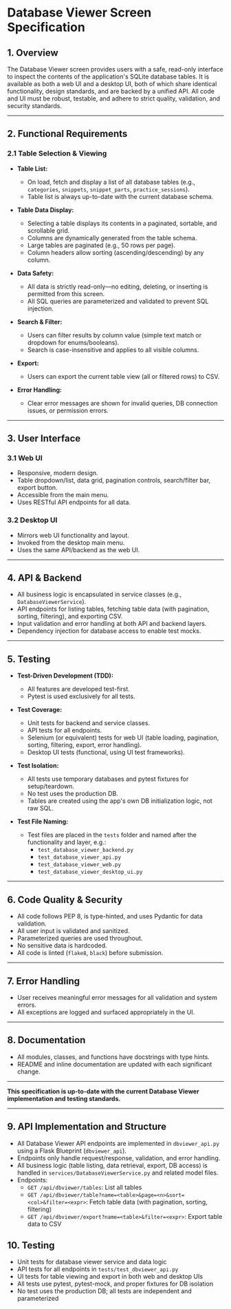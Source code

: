 # Database Viewer Screen Specification

## 1. Overview

The Database Viewer screen provides users with a safe, read-only interface to inspect the contents of the application's SQLite database tables. It is available as both a web UI and a desktop UI, both of which share identical functionality, design standards, and are backed by a unified API. All code and UI must be robust, testable, and adhere to strict quality, validation, and security standards.

---

## 2. Functional Requirements

### 2.1 Table Selection & Viewing

- **Table List:**
  - On load, fetch and display a list of all database tables (e.g., `categories`, `snippets`, `snippet_parts`, `practice_sessions`).
  - Table list is always up-to-date with the current database schema.

- **Table Data Display:**
  - Selecting a table displays its contents in a paginated, sortable, and scrollable grid.
  - Columns are dynamically generated from the table schema.
  - Large tables are paginated (e.g., 50 rows per page).
  - Column headers allow sorting (ascending/descending) by any column.

- **Data Safety:**
  - All data is strictly read-only—no editing, deleting, or inserting is permitted from this screen.
  - All SQL queries are parameterized and validated to prevent SQL injection.

- **Search & Filter:**
  - Users can filter results by column value (simple text match or dropdown for enums/booleans).
  - Search is case-insensitive and applies to all visible columns.

- **Export:**
  - Users can export the current table view (all or filtered rows) to CSV.

- **Error Handling:**
  - Clear error messages are shown for invalid queries, DB connection issues, or permission errors.

---

## 3. User Interface

### 3.1 Web UI
- Responsive, modern design.
- Table dropdown/list, data grid, pagination controls, search/filter bar, export button.
- Accessible from the main menu.
- Uses RESTful API endpoints for all data.

### 3.2 Desktop UI
- Mirrors web UI functionality and layout.
- Invoked from the desktop main menu.
- Uses the same API/backend as the web UI.

---

## 4. API & Backend

- All business logic is encapsulated in service classes (e.g., `DatabaseViewerService`).
- API endpoints for listing tables, fetching table data (with pagination, sorting, filtering), and exporting CSV.
- Input validation and error handling at both API and backend layers.
- Dependency injection for database access to enable test mocks.

---

## 5. Testing

- **Test-Driven Development (TDD):**
  - All features are developed test-first.
  - Pytest is used exclusively for all tests.

- **Test Coverage:**
  - Unit tests for backend and service classes.
  - API tests for all endpoints.
  - Selenium (or equivalent) tests for web UI (table loading, pagination, sorting, filtering, export, error handling).
  - Desktop UI tests (functional, using UI test frameworks).

- **Test Isolation:**
  - All tests use temporary databases and pytest fixtures for setup/teardown.
  - No test uses the production DB.
  - Tables are created using the app's own DB initialization logic, not raw SQL.

- **Test File Naming:**
  - Test files are placed in the `tests` folder and named after the functionality and layer, e.g.:
    - `test_database_viewer_backend.py`
    - `test_database_viewer_api.py`
    - `test_database_viewer_web.py`
    - `test_database_viewer_desktop_ui.py`

---

## 6. Code Quality & Security

- All code follows PEP 8, is type-hinted, and uses Pydantic for data validation.
- All user input is validated and sanitized.
- Parameterized queries are used throughout.
- No sensitive data is hardcoded.
- All code is linted (`flake8`, `black`) before submission.

---

## 7. Error Handling

- User receives meaningful error messages for all validation and system errors.
- All exceptions are logged and surfaced appropriately in the UI.

---

## 8. Documentation

- All modules, classes, and functions have docstrings with type hints.
- README and inline documentation are updated with each significant change.

---

**This specification is up-to-date with the current Database Viewer implementation and testing standards.**

---

## 9. API Implementation and Structure
- All Database Viewer API endpoints are implemented in `dbviewer_api.py` using a Flask Blueprint (`dbviewer_api`).
- Endpoints only handle request/response, validation, and error handling.
- All business logic (table listing, data retrieval, export, DB access) is handled in `services/DatabaseViewerService.py` and related model files.
- Endpoints:
  - `GET /api/dbviewer/tables`: List all tables
  - `GET /api/dbviewer/table?name=<table>&page=<n>&sort=<col>&filter=<expr>`: Fetch table data (with pagination, sorting, filtering)
  - `GET /api/dbviewer/export?name=<table>&filter=<expr>`: Export table data to CSV

## 10. Testing
- Unit tests for database viewer service and data logic
- API tests for all endpoints in `tests/test_dbviewer_api.py`
- UI tests for table viewing and export in both web and desktop UIs
- All tests use pytest, pytest-mock, and proper fixtures for DB isolation
- No test uses the production DB; all tests are independent and parameterized
